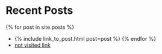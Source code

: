 ---
---
# Recent Posts

{% for post in site.posts %}
  - {% include link_to_post.html post=post %}
{% endfor %}
  - [not visited link](http://hell-not-exists.com)
